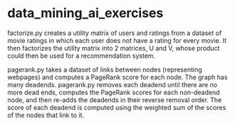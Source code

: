 # data_mining_ai_exercises
factorize.py creates a utility matrix of users and ratings from a dataset of movie ratings in which each user does not have a rating for every movie. It then factorizes the utility matrix into 2 matrices, U and V, whose product could then be used for a recommendation system.

pagerank.py takes a dataset of links between nodes (representing webpages) and computes a PageRank score for each node. The graph has many deadends. pagerank.py removes each deadend until there are no more dead ends, computes the PageRank scores for each non-deadend node, and then re-adds the deadends in their reverse removal order. The score of each deadend is computed using the weighted sum of the scores of the nodes that link to it.
